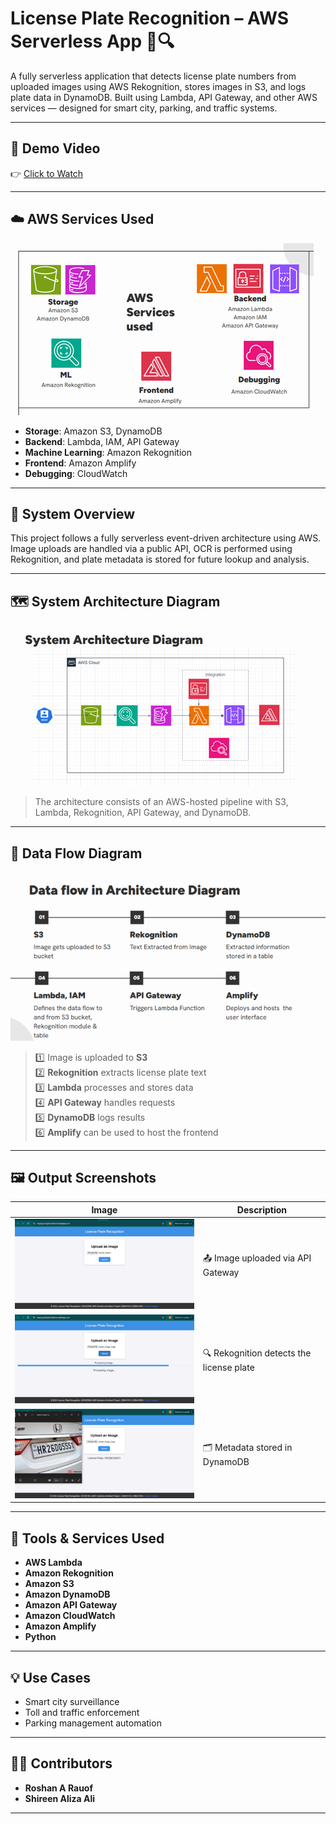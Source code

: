 # License Plate Recognition – AWS Serverless App 🚗🔍

A fully serverless application that detects license plate numbers from uploaded images using AWS Rekognition, stores images in S3, and logs plate data in DynamoDB. Built using Lambda, API Gateway, and other AWS services — designed for smart city, parking, and traffic systems.

---

## 🎥 Demo Video

👉 [Click to Watch](https://youtu.be/Bh6bCZ0DPmw)

---

## ☁️ AWS Services Used

![AWS Services](aws_services.png)

- **Storage**: Amazon S3, DynamoDB  
- **Backend**: Lambda, IAM, API Gateway  
- **Machine Learning**: Amazon Rekognition  
- **Frontend**: Amazon Amplify  
- **Debugging**: CloudWatch

---

## 🧠 System Overview

This project follows a fully serverless event-driven architecture using AWS. Image uploads are handled via a public API, OCR is performed using Rekognition, and plate metadata is stored for future lookup and analysis.

---

## 🗺️ System Architecture Diagram

![Architecture](architecture.png)

> The architecture consists of an AWS-hosted pipeline with S3, Lambda, Rekognition, API Gateway, and DynamoDB.

---

## 🔁 Data Flow Diagram

![Data Flow](dataflow.png)

> 1️⃣ Image is uploaded to **S3**  
> 2️⃣ **Rekognition** extracts license plate text  
> 3️⃣ **Lambda** processes and stores data  
> 4️⃣ **API Gateway** handles requests  
> 5️⃣ **DynamoDB** logs results  
> 6️⃣ **Amplify** can be used to host the frontend

---

## 🖼️ Output Screenshots

| Image | Description |
|-------|-------------|
| ![Upload](screenshots/output1.png) | 📤 Image uploaded via API Gateway |
| ![Detection](screenshots/output2.png) | 🔍 Rekognition detects the license plate |
| ![Database](screenshots/output3.png) | 🗂️ Metadata stored in DynamoDB |

---

## 🧰 Tools & Services Used

- **AWS Lambda**
- **Amazon Rekognition**
- **Amazon S3**
- **Amazon DynamoDB**
- **Amazon API Gateway**
- **Amazon CloudWatch**
- **Amazon Amplify**
- **Python**

---

## 💡 Use Cases

- Smart city surveillance
- Toll and traffic enforcement
- Parking management automation

---

## 👨‍💻 Contributors

- **Roshan A Rauof** 
- **Shireen Aliza Ali** 

---
